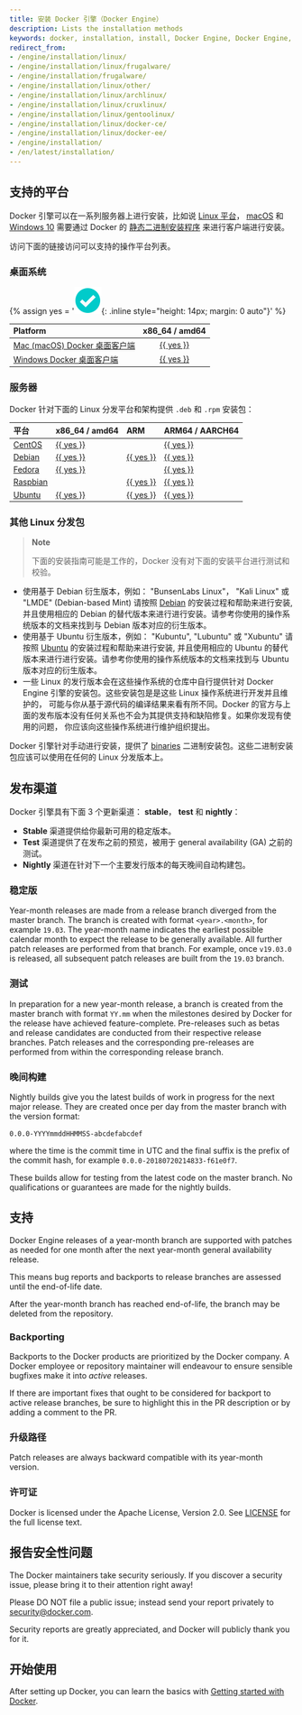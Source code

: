 ```yaml
---
title: 安装 Docker 引擎（Docker Engine）
description: Lists the installation methods
keywords: docker, installation, install, Docker Engine, Docker Engine, docker editions, stable, edge
redirect_from:
- /engine/installation/linux/
- /engine/installation/linux/frugalware/
- /engine/installation/frugalware/
- /engine/installation/linux/other/
- /engine/installation/linux/archlinux/
- /engine/installation/linux/cruxlinux/
- /engine/installation/linux/gentoolinux/
- /engine/installation/linux/docker-ce/
- /engine/installation/linux/docker-ee/
- /engine/installation/
- /en/latest/installation/
---
```



## 支持的平台

Docker 引擎可以在一系列服务器上进行安装，比如说  [Linux 平台](#server)，
[macOS](../../docker-for-mac/install.md) 和 [Windows 10](../../docker-for-windows/install.md)
需要通过 Docker 的 [静态二进制安装程序](binaries.md) 来进行客户端进行安装。

访问下面的链接访问可以支持的操作平台列表。

### 桌面系统

{% assign yes = '![yes](/images/green-check.svg){: .inline style="height: 14px; margin: 0 auto"}' %}

| Platform                                                          | x86_64 / amd64                                   |
|:------------------------------------------------------------------|:------------------------------------------------:|
| [Mac (macOS) Docker 桌面客户端](../../docker-for-mac/install.md) | [{{ yes }}](../../docker-for-mac/install.md)     |
| [Windows Docker 桌面客户端](../../docker-for-windows/install.md) | [{{ yes }}](../../docker-for-windows/install.md) |

### 服务器

Docker 针对下面的 Linux 分发平台和架构提供 `.deb` 和 `.rpm` 安装包：

| 平台              | x86_64 / amd64         | ARM                      | ARM64 / AARCH64        |
|:----------------------|:-----------------------|:-------------------------|:-----------------------|
| [CentOS](centos.md)   | [{{ yes }}](centos.md) |                          | [{{ yes }}](centos.md) |
| [Debian](debian.md)   | [{{ yes }}](debian.md) | [{{ yes }}](debian.md)   | [{{ yes }}](debian.md) |
| [Fedora](fedora.md)   | [{{ yes }}](fedora.md) |                          | [{{ yes }}](fedora.md) |
| [Raspbian](debian.md) |                        | [{{ yes }}](debian.md)   | [{{ yes }}](debian.md) |
| [Ubuntu](ubuntu.md)   | [{{ yes }}](ubuntu.md) | [{{ yes }}](ubuntu.md)   | [{{ yes }}](ubuntu.md) |

### 其他 Linux 分发包

> **Note**
>
> 下面的安装指南可能是工作的，Docker 没有对下面的安装平台进行测试和校验。

- 使用基于 Debian 衍生版本，例如： "BunsenLabs Linux"， "Kali Linux" 或 "LMDE" (Debian-based Mint) 请按照
  [Debian](debian.md) 的安装过程和帮助来进行安装, 并且使用相应的 Debian 的替代版本来进行进行安装。请参考你使用的操作系统版本的文档来找到与 Debian 版本对应的衍生版本。
-  使用基于 Ubuntu 衍生版本，例如： "Kubuntu", "Lubuntu" 或 "Xubuntu" 请按照 [Ubuntu](ubuntu.md) 的安装过程和帮助来进行安装, 
  并且使用相应的 Ubuntu 的替代版本来进行进行安装。请参考你使用的操作系统版本的文档来找到与 Ubuntu 版本对应的衍生版本。
- 一些 Linux 的发行版本会在这些操作系统的仓库中自行提供针对 Docker Engine 引擎的安装包。这些安装包是是这些 Linux 操作系统进行开发并且维护的，
  可能与你从基于源代码的编译结果来看有所不同。Docker 的官方与上面的发布版本没有任何关系也不会为其提供支持和缺陷修复。如果你发现有使用的问题，
  你应该向这些操作系统进行维护组织提出。

Docker 引擎针对手动进行安装，提供了 [binaries](binaries.md) 二进制安装包。这些二进制安装包应该可以使用在任何的 Linux 分发版本上。

## 发布渠道

Docker 引擎具有下面 3 个更新渠道： **stable**， **test** 和 **nightly**：

* **Stable** 渠道提供给你最新可用的稳定版本。
* **Test** 渠道提供了在发布之前的预览，被用于 general availability (GA) 之前的测试。
* **Nightly** 渠道在针对下一个主要发行版本的每天晚间自动构建包。

### 稳定版

Year-month releases are made from a release branch diverged from the master
branch. The branch is created with format `<year>.<month>`, for example
`19.03`. The year-month name indicates the earliest possible calendar
month to expect the release to be generally available. All further patch
releases are performed from that branch. For example, once `v19.03.0` is
released, all subsequent patch releases are built from the `19.03` branch.

### 测试

In preparation for a new year-month release, a branch is created from
the master branch with format `YY.mm` when the milestones desired by
Docker for the release have achieved feature-complete. Pre-releases
such as betas and release candidates are conducted from their respective release
branches. Patch releases and the corresponding pre-releases are performed
from within the corresponding release branch.

### 晚间构建

Nightly builds give you the latest builds of work in progress for the next major
release. They are created once per day from the master branch with the version
format:

    0.0.0-YYYYmmddHHMMSS-abcdefabcdef

where the time is the commit time in UTC and the final suffix is the prefix
of the commit hash, for example `0.0.0-20180720214833-f61e0f7`.

These builds allow for testing from the latest code on the master branch. No
qualifications or guarantees are made for the nightly builds.

## 支持

Docker Engine releases of a year-month branch are supported with patches as
needed for one month after the next year-month general availability release.

This means bug reports and backports to release branches are assessed
until the end-of-life date.

After the year-month branch has reached end-of-life, the branch may be
deleted from the repository.

### Backporting

Backports to the Docker products are prioritized by the Docker company. A
Docker employee or repository maintainer will endeavour to ensure sensible
bugfixes make it into _active_ releases.

If there are important fixes that ought to be considered for backport to
active release branches, be sure to highlight this in the PR description
or by adding a comment to the PR.

### 升级路径

Patch releases are always backward compatible with its year-month version.

### 许可证

Docker is licensed under the Apache License, Version 2.0. See
[LICENSE](https://github.com/moby/moby/blob/master/LICENSE) for the full
license text.

## 报告安全性问题

The Docker maintainers take security seriously. If you discover a security
issue, please bring it to their attention right away!

Please DO NOT file a public issue; instead send your report privately
to security@docker.com.

Security reports are greatly appreciated, and Docker will publicly thank you
for it.

## 开始使用

After setting up Docker, you can learn the basics with
[Getting started with Docker](../../get-started/index.md).
